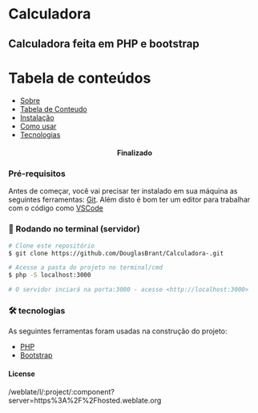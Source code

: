 # Calculadora
## Calculadora feita em PHP e bootstrap

Tabela de conteúdos
=================
<!--ts-->
   * [Sobre](#Sobre)
   * [Tabela de Conteudo](#tabela-de-conteudo)
   * [Instalação](#instalacao)
   * [Como usar](#como-usar)
   * [Tecnologias](#tecnologias)
<!--te-->

<h4 align="center"> 
	 Finalizado 
</h4>

### Pré-requisitos

Antes de começar, você vai precisar ter instalado em sua máquina as seguintes ferramentas:
[Git](https://git-scm.com).
Além disto é bom ter um editor para trabalhar com o código como [VSCode](https://code.visualstudio.com/)

### 🎲 Rodando no terminal (servidor)

```bash
# Clone este repositório
$ git clone https://github.com/DouglasBrant/Calculadora-.git

# Acesse a pasta do projeto no terminal/cmd
$ php -S localhost:3000

# O servidor inciará na porta:3000 - acesse <http://localhost:3000>
```
### 🛠 tecnologias

As seguintes ferramentas foram usadas na construção do projeto:

- [PHP](https://expo.io/) 
- [Bootstrap](https://getbootstrap.com/)

#### License
/weblate/l/:project/:component?server=https%3A%2F%2Fhosted.weblate.org

